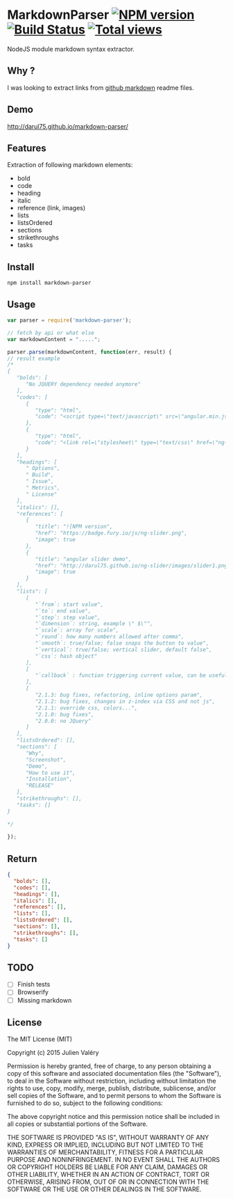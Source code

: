 # MarkdownParser [![NPM version](https://badge.fury.io/js/markdown-parser.png)](http://badge.fury.io/js/markdown-parser) [![Build Status](https://travis-ci.org/darul75/markdown-parser.png?branch=master)](https://travis-ci.org/darul75/markdown-parser) [![Total views](https://sourcegraph.com/api/repos/github.com/darul75/markdown-parser/counters/views.png)](https://sourcegraph.com/github.com/darul75/markdown-parser)

NodeJS module markdown syntax extractor.

## Why ?

I was looking to extract links from [github markdown](https://guides.github.com/features/mastering-markdown/) readme files.

## Demo

http://darul75.github.io/markdown-parser/

## Features

Extraction of following markdown elements:
- bold
- code
- heading
- italic
- reference (link, images)
- lists
- listsOrdered
- sections
- strikethroughs
- tasks

## Install

~~~
npm install markdown-parser
~~~

## Usage

```javascript
var parser = require('markdown-parser');

// fetch by api or what else
var markdownContent = ".....";

parser.parse(markdownContent, function(err, result) {
// result example
/*
{
   "bolds": [
      "No JQUERY dependency needed anymore"
   ],
   "codes": [
      {
         "type": "html",
         "code": "<script type=\"text/javascript\" src=\"angular.min.js\"></script>"
      },
      {
         "type": "html",
         "code": "<link rel=\"stylesheet\" type=\"text/css\" href=\"ng-slider.min.css\">"
      }
   ],
   "headings": [
      " Options",
      " Build",
      " Issue",
      " Metrics",
      " License"
   ],
   "italics": [],
   "references": [
      {
         "title": "![NPM version",
         "href": "https://badge.fury.io/js/ng-slider.png",
         "image": true
      },
      {
         "title": "angular slider demo",
         "href": "http://darul75.github.io/ng-slider/images/slider1.png \"angular slider demo screenshot\"",
         "image": true
      }
   ],
   "lists": [
      [
         "`from`: start value",
         "`to`: end value",
         "`step`: step value",
         "`dimension`: string, example \" $\"",
         "`scale`: array for scale",
         "`round`: how many numbers allowed after comma",
         "`smooth`: true/false; false snaps the button to value",
         "`vertical`: true/false; vertical slider, default false",
         "`css`: hash object"
      ],
      [
         "`callback` : function triggering current value, can be useful"
      ],
      [
         "2.1.3: bug fixes, refactoring, inline options param",
         "2.1.2: bug fixes, changes in z-index via CSS and not js",
         "2.1.1: override css, colors...",
         "2.1.0: bug fixes",
         "2.0.0: no JQuery"
      ]
   ],
   "listsOrdered": [],
   "sections": [
      "Why",
      "Screenshot",
      "Demo",
      "How to use it",
      "Installation",
      "RELEASE"
   ],
   "strikethroughs": [],
   "tasks": []
}

*/
  
});
```
    
## Return    
```json
{
  "bolds": [],
  "codes": [],
  "headings": [],
  "italics": [],
  "references": [],
  "lists": [],
  "listsOrdered": [],
  "sections": [],
  "strikethroughs": [],
  "tasks": []
}
```

## TODO
- [ ] Finish tests
- [ ] Browserify
- [ ] Missing markdown

## License

The MIT License (MIT)

Copyright (c) 2015 Julien Valéry

Permission is hereby granted, free of charge, to any person obtaining a copy
of this software and associated documentation files (the "Software"), to deal
in the Software without restriction, including without limitation the rights
to use, copy, modify, merge, publish, distribute, sublicense, and/or sell
copies of the Software, and to permit persons to whom the Software is
furnished to do so, subject to the following conditions:

The above copyright notice and this permission notice shall be included in
all copies or substantial portions of the Software.

THE SOFTWARE IS PROVIDED "AS IS", WITHOUT WARRANTY OF ANY KIND, EXPRESS OR
IMPLIED, INCLUDING BUT NOT LIMITED TO THE WARRANTIES OF MERCHANTABILITY,
FITNESS FOR A PARTICULAR PURPOSE AND NONINFRINGEMENT. IN NO EVENT SHALL THE
AUTHORS OR COPYRIGHT HOLDERS BE LIABLE FOR ANY CLAIM, DAMAGES OR OTHER
LIABILITY, WHETHER IN AN ACTION OF CONTRACT, TORT OR OTHERWISE, ARISING FROM,
OUT OF OR IN CONNECTION WITH THE SOFTWARE OR THE USE OR OTHER DEALINGS IN
THE SOFTWARE.
